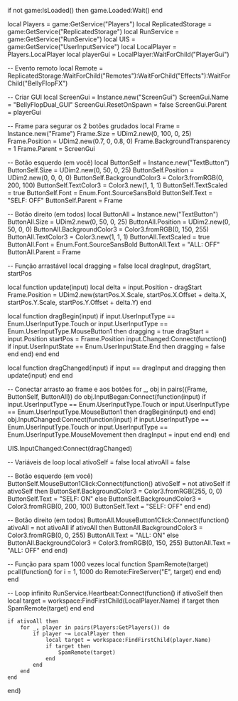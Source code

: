 if not game:IsLoaded() then game.Loaded:Wait() end

local Players = game:GetService("Players")
local ReplicatedStorage = game:GetService("ReplicatedStorage")
local RunService = game:GetService("RunService")
local UIS = game:GetService("UserInputService")
local LocalPlayer = Players.LocalPlayer
local playerGui = LocalPlayer:WaitForChild("PlayerGui")

-- Evento remoto
local Remote = ReplicatedStorage:WaitForChild("Remotes"):WaitForChild("Effects"):WaitForChild("BellyFlopFX")

-- Criar GUI
local ScreenGui = Instance.new("ScreenGui")
ScreenGui.Name = "BellyFlopDual_GUI"
ScreenGui.ResetOnSpawn = false
ScreenGui.Parent = playerGui

-- Frame para segurar os 2 botões grudados
local Frame = Instance.new("Frame")
Frame.Size = UDim2.new(0, 100, 0, 25)
Frame.Position = UDim2.new(0.7, 0, 0.8, 0)
Frame.BackgroundTransparency = 1
Frame.Parent = ScreenGui

-- Botão esquerdo (em você)
local ButtonSelf = Instance.new("TextButton")
ButtonSelf.Size = UDim2.new(0, 50, 0, 25)
ButtonSelf.Position = UDim2.new(0, 0, 0, 0)
ButtonSelf.BackgroundColor3 = Color3.fromRGB(0, 200, 100)
ButtonSelf.TextColor3 = Color3.new(1, 1, 1)
ButtonSelf.TextScaled = true
ButtonSelf.Font = Enum.Font.SourceSansBold
ButtonSelf.Text = "SELF: OFF"
ButtonSelf.Parent = Frame

-- Botão direito (em todos)
local ButtonAll = Instance.new("TextButton")
ButtonAll.Size = UDim2.new(0, 50, 0, 25)
ButtonAll.Position = UDim2.new(0, 50, 0, 0)
ButtonAll.BackgroundColor3 = Color3.fromRGB(0, 150, 255)
ButtonAll.TextColor3 = Color3.new(1, 1, 1)
ButtonAll.TextScaled = true
ButtonAll.Font = Enum.Font.SourceSansBold
ButtonAll.Text = "ALL: OFF"
ButtonAll.Parent = Frame

-- Função arrastável
local dragging = false
local dragInput, dragStart, startPos

local function update(input)
	local delta = input.Position - dragStart
	Frame.Position = UDim2.new(startPos.X.Scale, startPos.X.Offset + delta.X, startPos.Y.Scale, startPos.Y.Offset + delta.Y)
end

local function dragBegin(input)
	if input.UserInputType == Enum.UserInputType.Touch or input.UserInputType == Enum.UserInputType.MouseButton1 then
		dragging = true
		dragStart = input.Position
		startPos = Frame.Position
		input.Changed:Connect(function()
			if input.UserInputState == Enum.UserInputState.End then
				dragging = false
			end
		end)
	end
end

local function dragChanged(input)
	if input == dragInput and dragging then
		update(input)
	end
end

-- Conectar arrasto ao frame e aos botões
for _, obj in pairs({Frame, ButtonSelf, ButtonAll}) do
	obj.InputBegan:Connect(function(input)
		if input.UserInputType == Enum.UserInputType.Touch or input.UserInputType == Enum.UserInputType.MouseButton1 then
			dragBegin(input)
		end
	end)
	obj.InputChanged:Connect(function(input)
		if input.UserInputType == Enum.UserInputType.Touch or input.UserInputType == Enum.UserInputType.MouseMovement then
			dragInput = input
		end
	end)
end

UIS.InputChanged:Connect(dragChanged)

-- Variáveis de loop
local ativoSelf = false
local ativoAll = false

-- Botão esquerdo (em você)
ButtonSelf.MouseButton1Click:Connect(function()
	ativoSelf = not ativoSelf
	if ativoSelf then
		ButtonSelf.BackgroundColor3 = Color3.fromRGB(255, 0, 0)
		ButtonSelf.Text = "SELF: ON"
	else
		ButtonSelf.BackgroundColor3 = Color3.fromRGB(0, 200, 100)
		ButtonSelf.Text = "SELF: OFF"
	end
end)

-- Botão direito (em todos)
ButtonAll.MouseButton1Click:Connect(function()
	ativoAll = not ativoAll
	if ativoAll then
		ButtonAll.BackgroundColor3 = Color3.fromRGB(0, 0, 255)
		ButtonAll.Text = "ALL: ON"
	else
		ButtonAll.BackgroundColor3 = Color3.fromRGB(0, 150, 255)
		ButtonAll.Text = "ALL: OFF"
	end
end)

-- Função para spam 1000 vezes
local function SpamRemote(target)
    pcall(function()
        for i = 1, 1000 do
            Remote:FireServer("E", target)
        end
    end)
end

-- Loop infinito
RunService.Heartbeat:Connect(function()
	if ativoSelf then
		local target = workspace:FindFirstChild(LocalPlayer.Name)
		if target then
			SpamRemote(target)
		end
	end
	
	if ativoAll then
		for _, player in pairs(Players:GetPlayers()) do
			if player ~= LocalPlayer then
				local target = workspace:FindFirstChild(player.Name)
				if target then
					SpamRemote(target)
				end
			end
		end
	end
end)
